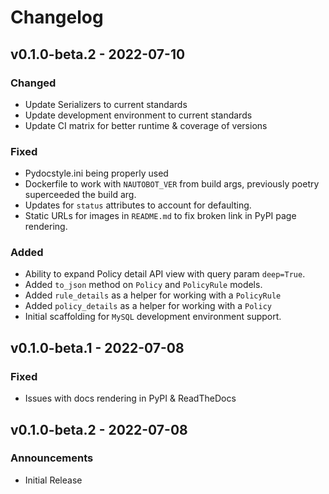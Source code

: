 # Changelog

## v0.1.0-beta.2 - 2022-07-10

### Changed
- Update Serializers to current standards
- Update development environment to current standards
- Update CI matrix for better runtime & coverage of versions

### Fixed
- Pydocstyle.ini being properly used
- Dockerfile to work with `NAUTOBOT_VER` from build args, previously poetry superceeded the build arg.
- Updates for `status` attributes to account for defaulting.
- Static URLs for images in `README.md` to fix broken link in PyPI page rendering.

### Added
- Ability to expand Policy detail API view with query param `deep=True`.
- Added `to_json` method on `Policy` and `PolicyRule` models.
- Added `rule_details` as a helper for working with a `PolicyRule`
- Added `policy_details` as a helper for working with a `Policy`
- Initial scaffolding for `MySQL` development environment support.

## v0.1.0-beta.1 - 2022-07-08

### Fixed
- Issues with docs rendering in PyPI & ReadTheDocs

## v0.1.0-beta.2 - 2022-07-08

### Announcements
- Initial Release